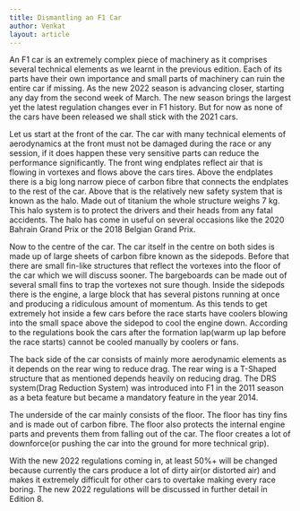 ```yaml
---
title: Dismantling an F1 Car
author: Venkat
layout: article
--- 
```


An F1 car is an extremely complex piece of machinery as it comprises several technical elements as we learnt in the previous edition. Each of its parts have their own importance and small parts of machinery can ruin the entire car if missing. As the new 2022 season is advancing closer, starting any day from the second week of March. The new season brings the largest yet the latest regulation changes ever in F1 history. But for now as none of the cars have been released we shall stick with the 2021 cars. 

Let us start at the front of the car. The car with many technical elements of aerodynamics at the front must not be damaged during the race or any session, if it does happen these very sensitive parts can reduce the performance significantly. The front wing endplates reflect air that is flowing in vortexes and flows above the cars tires. Above the endplates there is a big long narrow piece of carbon fibre that connects the endplates to the rest of the car. Above that is the relatively new safety system that is known as the halo. Made out of titanium the whole structure weighs 7 kg. This halo system is to protect the drivers and their heads from any fatal accidents. The halo has come in useful on several occasions like the 2020 Bahrain Grand Prix or the 2018 Belgian Grand Prix. 

Now to the centre of the car. The car itself in the centre on both sides is made up of large sheets of carbon fibre known as the sidepods. Before that there are small fin-like structures that reflect the vortexes into the floor of the car which we will discuss sooner. The bargeboards can be made out of several small fins to trap the vortexes not sure though. Inside the sidepods there is the engine, a large block that has several pistons running at once and producing a ridiculous amount of momentum. As this tends to get extremely hot inside a few cars before the race starts have coolers blowing into the small space above the sidepod to cool the engine down. According to the regulations book the cars after the formation lap(warm up lap before the race starts) cannot be cooled manually by coolers or fans. 

The back side of the car consists of mainly more aerodynamic elements as it depends on the rear wing to reduce drag. The rear wing is a T-Shaped structure that as mentioned depends heavily on reducing drag. The DRS system(Drag Reduction System) was introduced into F1 in the 2011 season as a beta feature but became a mandatory feature in the year 2014. 

The underside of the car mainly consists of the floor. The floor has tiny fins and is made out of carbon fibre. The floor also protects the internal engine parts and prevents them from falling out of the car. The floor creates a lot of downforce(or pushing the car into the ground for more technical grip). 

With the new 2022 regulations coming in, at least 50%+ will be changed because currently the cars produce a lot of dirty air(or distorted air) and makes it extremely difficult for other cars to overtake making every race boring. The new 2022 regulations will be discussed in further detail in Edition 8.
